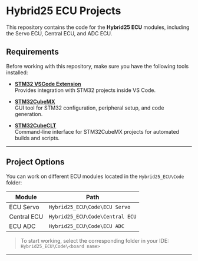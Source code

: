# Hybrid25 ECU Projects

This repository contains the code for the **Hybrid25 ECU** modules, including the Servo ECU, Central ECU, and ADC ECU.  

## Requirements

Before working with this repository, make sure you have the following tools installed:

- **[STM32 VSCode Extension](https://marketplace.visualstudio.com/items?itemName=stmicroelectronics.stm32-vscode-extension)**  
  Provides integration with STM32 projects inside VS Code.

- **[STM32CubeMX](https://www.st.com/en/development-tools/stm32cubemx.html)**  
  GUI tool for STM32 configuration, peripheral setup, and code generation.

- **[STM32CubeCLT](https://www.st.com/en/development-tools/stm32cubeclt.html)**  
  Command-line interface for STM32CubeMX projects for automated builds and scripts.

---

## Project Options

You can work on different ECU modules located in the `Hybrid25_ECU\Code` folder:

| Module      | Path                           |
|------------|--------------------------------|
| ECU Servo   | `Hybrid25_ECU\Code\ECU Servo` |
| Central ECU | `Hybrid25_ECU\Code\Central ECU` |
| ECU ADC     | `Hybrid25_ECU\Code\ECU ADC`   |

> To start working, select the corresponding folder in your IDE:  
> `Hybrid25_ECU\Code\<board name>`

---